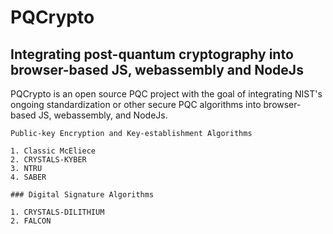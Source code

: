 PQCrypto
===

Integrating post-quantum cryptography into browser-based JS, webassembly and NodeJs
---

PQCrypto is an open source PQC project with the goal of integrating NIST's ongoing standardization or other secure PQC algorithms into browser-based JS, webassembly, and NodeJs.

```text
Public-key Encryption and Key-establishment Algorithms

1. Classic McEliece
2. CRYSTALS-KYBER
3. NTRU
4. SABER

### Digital Signature Algorithms

1. CRYSTALS-DILITHIUM
2. FALCON
